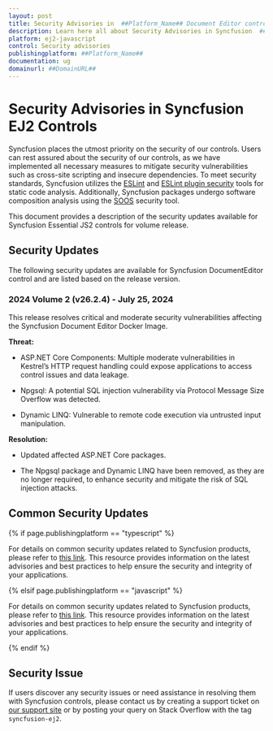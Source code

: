 ```yaml
---
layout: post
title: Security Advisories in  ##Platform_Name## Document Editor control | Syncfusion
description: Learn here all about Security Advisories in Syncfusion  ##Platform_Name##  Document editor control of Syncfusion Essential JS 2 and more.
platform: ej2-javascript
control: Security advisories
publishingplatform: ##Platform_Name##
documentation: ug
domainurl: ##DomainURL##
---
```


# Security Advisories in Syncfusion EJ2 Controls

Syncfusion places the utmost priority on the security of our controls. Users can rest assured about the security of our controls, as we have implemented all necessary measures to mitigate security vulnerabilities such as cross-site scripting and insecure dependencies. To meet security standards, Syncfusion utilizes the [ESLint](https://eslint.org/) and [ESLint plugin security](https://github.com/eslint-community/eslint-plugin-security#rules) tools for static code analysis. Additionally, Syncfusion packages undergo software composition analysis using the [SOOS](https://soos.io/) security tool.

This document provides a description of the security updates available for Syncfusion Essential JS2 controls for volume release.

## Security Updates

The following security updates are available for Syncfusion DocumentEditor control and are listed based on the release version. 

### 2024 Volume 2 (v26.2.4) - July 25, 2024

This release resolves critical and moderate security vulnerabilities affecting the Syncfusion Document Editor Docker Image.

**Threat:**

* ASP.NET Core Components: Multiple moderate vulnerabilities in Kestrel’s HTTP request handling could expose applications to access control issues and data leakage.

* Npgsql: A potential SQL injection vulnerability via Protocol Message Size Overflow was detected.

* Dynamic LINQ: Vulnerable to remote code execution via untrusted input manipulation.

**Resolution:**

* Updated affected ASP.NET Core packages.

* The Npgsql package and Dynamic LINQ have been removed, as they are no longer required, to enhance security and mitigate the risk of SQL injection attacks.

## Common Security Updates

{% if page.publishingplatform == "typescript" %}

For details on common security updates related to Syncfusion products, please refer to [this link](https://ej2.syncfusion.com/documentation/common/security). This resource provides information on the latest advisories and best practices to help ensure the security and integrity of your applications.

{% elsif page.publishingplatform == "javascript" %}

For details on common security updates related to Syncfusion products, please refer to [this link](https://ej2.syncfusion.com/javascript/documentation/common/security). This resource provides information on the latest advisories and best practices to help ensure the security and integrity of your applications.

{% endif %}

## Security Issue

If users discover any security issues or need assistance in resolving them with Syncfusion controls, please contact us by creating a support ticket on [our support site](https://syncfusion.com/support) or by posting your query on Stack Overflow with the tag `syncfusion-ej2`.

